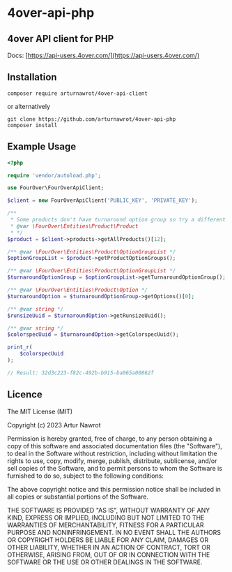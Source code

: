 # 4over-api-php

## 4over API client for PHP

Docs: [https://api-users.4over.com/](https://api-users.4over.com/)

## Installation

```
composer require arturnawrot/4over-api-client
```
or alternatively
```
git clone https://github.com/arturnawrot/4over-api-php
composer install
```

## Example Usage
```php
<?php

require 'vendor/autoload.php';

use FourOver\FourOverApiClient;

$client = new FourOverApiClient('PUBLIC_KEY', 'PRIVATE_KEY');

/** 
 * Some products don't have turnaround option group so try a different index if it fails
 * @var \FourOver\Entities\Product\Product 
 * */
$product = $client->products->getAllProducts()[12];

/** @var \FourOver\Entities\Product\OptionGroupList */
$optionGroupList = $product->getProductOptionGroups();

/** @var \FourOver\Entities\Product\OptionGroupList */
$turnaroundOptionGroup = $optionGroupList->getTurnaroundOptionGroup();

/** @var \FourOver\Entities\Product\Option */
$turnaroundOption = $turnaroundOptionGroup->getOptions()[0];

/** @var string */
$runsizeUuid = $turnaroundOption->getRunsizeUuid();

/** @var string */
$colorspecUuid = $turnaroundOption->getColorspecUuid();

print_r(
    $colorspecUuid
);

// Result: 32d3c223-f82c-492b-b915-ba065a00862f
```
## Licence
The MIT License (MIT)

Copyright (c) 2023 Artur Nawrot

Permission is hereby granted, free of charge, to any person obtaining a copy
of this software and associated documentation files (the "Software"), to deal
in the Software without restriction, including without limitation the rights
to use, copy, modify, merge, publish, distribute, sublicense, and/or sell
copies of the Software, and to permit persons to whom the Software is
furnished to do so, subject to the following conditions:

The above copyright notice and this permission notice shall be included in
all copies or substantial portions of the Software.

THE SOFTWARE IS PROVIDED "AS IS", WITHOUT WARRANTY OF ANY KIND, EXPRESS OR
IMPLIED, INCLUDING BUT NOT LIMITED TO THE WARRANTIES OF MERCHANTABILITY,
FITNESS FOR A PARTICULAR PURPOSE AND NONINFRINGEMENT. IN NO EVENT SHALL THE
AUTHORS OR COPYRIGHT HOLDERS BE LIABLE FOR ANY CLAIM, DAMAGES OR OTHER
LIABILITY, WHETHER IN AN ACTION OF CONTRACT, TORT OR OTHERWISE, ARISING FROM,
OUT OF OR IN CONNECTION WITH THE SOFTWARE OR THE USE OR OTHER DEALINGS IN
THE SOFTWARE.
